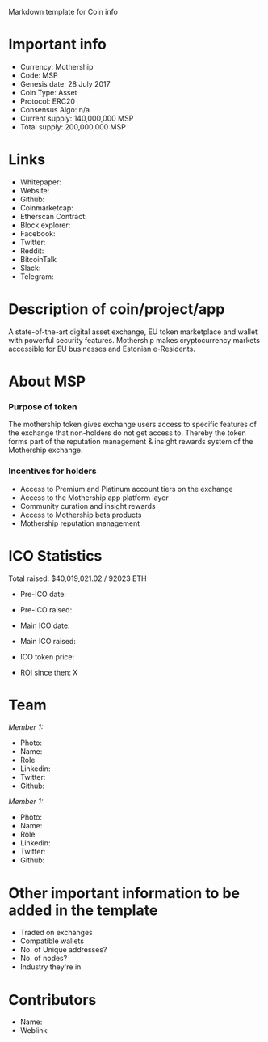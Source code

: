 Markdown template for Coin info

# Important info

+ Currency: Mothership
+ Code: MSP
+ Genesis date: 28 July 2017
+ Coin Type: Asset
+ Protocol: ERC20
+ Consensus Algo: n/a
+ Current supply: 140,000,000 MSP
+ Total supply: 200,000,000 MSP



# Links

+ Whitepaper:
+ Website:
+ Github:
+ Coinmarketcap:
+ Etherscan Contract:
+ Block explorer:
+ Facebook:
+ Twitter:
+ Reddit:
+ BitcoinTalk
+ Slack:
+ Telegram:



# Description of coin/project/app
A state-of-the-art digital asset exchange, EU token marketplace and wallet with powerful security features. Mothership makes cryptocurrency markets accessible for EU businesses and Estonian e-Residents.



# About MSP
### Purpose of token
The mothership token gives exchange users access to specific features of the exchange that non-holders do not get access to.
Thereby the token forms part of the reputation management & insight rewards system of the Mothership exchange.

### Incentives for holders
+ Access to Premium and Platinum account tiers on the exchange
+ Access to the Mothership app platform layer
+ Community curation and insight rewards
+ Access to Mothership beta products
+ Mothership reputation management



# ICO Statistics
Total raised: $40,019,021.02	/	92023 ETH

+ Pre-ICO date:
+ Pre-ICO raised:

+ Main ICO date:
+ Main ICO raised:

+ ICO token price:
+ ROI since then: X



# Team

*Member 1:*
+ Photo:
+ Name:
+ Role
+ Linkedin:
+ Twitter:
+ Github:

*Member 1:*
+ Photo:
+ Name:
+ Role
+ Linkedin:
+ Twitter:
+ Github:



# Other important information to be added in the template
+ Traded on exchanges
+ Compatible wallets
+ No. of Unique addresses?
+ No. of nodes?
+ Industry they're in

# Contributors
+ Name: 
+ Weblink:

